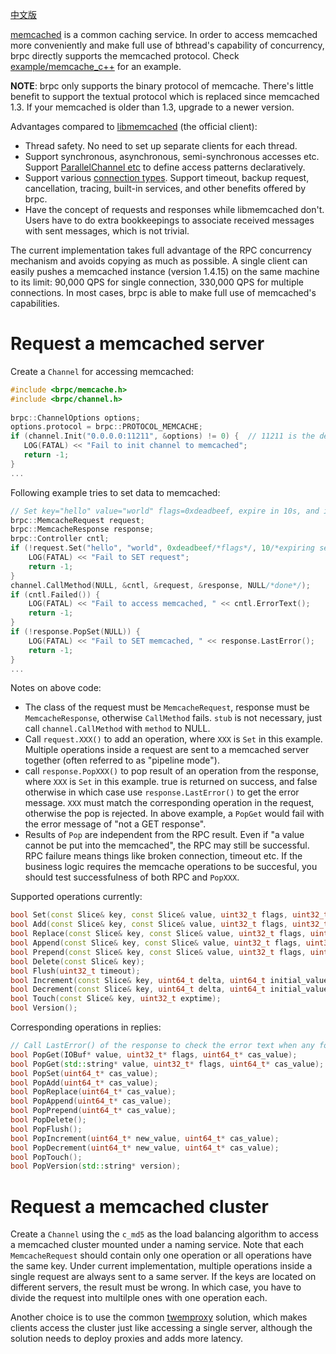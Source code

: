 [中文版](../cn/memcache_client.md)

[memcached](http://memcached.org/) is a common caching service. In order to access memcached more conveniently and make full use of bthread's capability of concurrency, brpc directly supports the memcached protocol. Check [example/memcache_c++](https://github.com/brpc/brpc/tree/master/example/memcache_c++/) for an example.

**NOTE**: brpc only supports the binary protocol of memcache. There's little benefit to support the textual protocol which is replaced since memcached 1.3. If your memcached is older than 1.3, upgrade to a newer version.

Advantages compared to [libmemcached](http://libmemcached.org/libMemcached.html) (the official client):

- Thread safety. No need to set up separate clients for each thread.
- Support synchronous, asynchronous, semi-synchronous accesses etc. Support [ParallelChannel etc](combo_channel.md) to define access patterns declaratively.
- Support various [connection types](client.md#connection-type). Support timeout, backup request, cancellation, tracing, built-in services, and other benefits offered by brpc.
- Have the concept of requests and responses while libmemcached don't. Users have to do extra bookkeepings to associate received messages with sent messages, which is not trivial.

The current implementation takes full advantage of the RPC concurrency mechanism and avoids copying as much as possible. A single client can easily pushes a memcached instance (version 1.4.15) on the same machine to its limit: 90,000 QPS for single connection, 330,000 QPS for multiple connections. In most cases, brpc is able to make full use of memcached's capabilities.

# Request a memcached server

Create a `Channel` for accessing memcached:

```c++
#include <brpc/memcache.h>
#include <brpc/channel.h>
 
brpc::ChannelOptions options;
options.protocol = brpc::PROTOCOL_MEMCACHE;
if (channel.Init("0.0.0.0:11211", &options) != 0) {  // 11211 is the default port for memcached
   LOG(FATAL) << "Fail to init channel to memcached";
   return -1;
}
... 
```

Following example tries to set data to memcached:

```c++
// Set key="hello" value="world" flags=0xdeadbeef, expire in 10s, and ignore cas
brpc::MemcacheRequest request;
brpc::MemcacheResponse response;
brpc::Controller cntl;
if (!request.Set("hello", "world", 0xdeadbeef/*flags*/, 10/*expiring seconds*/, 0/*ignore cas*/)) {
    LOG(FATAL) << "Fail to SET request";
    return -1;
} 
channel.CallMethod(NULL, &cntl, &request, &response, NULL/*done*/);
if (cntl.Failed()) {
    LOG(FATAL) << "Fail to access memcached, " << cntl.ErrorText();
    return -1;
}  
if (!response.PopSet(NULL)) {
    LOG(FATAL) << "Fail to SET memcached, " << response.LastError();
    return -1;   
}
...
```

Notes on above code:

- The class of the request must be `MemcacheRequest`, response must be `MemcacheResponse`, otherwise `CallMethod` fails. `stub` is not necessary, just call `channel.CallMethod` with `method` to NULL.
- Call `request.XXX()` to add an operation, where `XXX` is `Set` in this example. Multiple operations inside a request are sent to a memcached server together (often referred to as "pipeline mode").
- call `response.PopXXX()` to pop result of an operation from the response, where `XXX` is `Set` in this example. true is returned on success, and false otherwise in which case use `response.LastError()` to get the error message. `XXX` must match the corresponding operation in the request, otherwise the pop is rejected. In above example, a `PopGet` would fail with the error message of "not a GET response".
- Results of `Pop` are independent from the RPC result. Even if "a value cannot be put into the memcached", the RPC may still be successful. RPC failure means things like broken connection, timeout etc. If the business logic requires the memcache operations to be succesful, you should test successfulness of both RPC and `PopXXX`.

Supported operations currently:

```c++
bool Set(const Slice& key, const Slice& value, uint32_t flags, uint32_t exptime, uint64_t cas_value);
bool Add(const Slice& key, const Slice& value, uint32_t flags, uint32_t exptime, uint64_t cas_value);
bool Replace(const Slice& key, const Slice& value, uint32_t flags, uint32_t exptime, uint64_t cas_value);
bool Append(const Slice& key, const Slice& value, uint32_t flags, uint32_t exptime, uint64_t cas_value);
bool Prepend(const Slice& key, const Slice& value, uint32_t flags, uint32_t exptime, uint64_t cas_value);
bool Delete(const Slice& key);
bool Flush(uint32_t timeout);
bool Increment(const Slice& key, uint64_t delta, uint64_t initial_value, uint32_t exptime);
bool Decrement(const Slice& key, uint64_t delta, uint64_t initial_value, uint32_t exptime);
bool Touch(const Slice& key, uint32_t exptime);
bool Version();
```

Corresponding operations in replies:

```c++
// Call LastError() of the response to check the error text when any following operation fails.
bool PopGet(IOBuf* value, uint32_t* flags, uint64_t* cas_value);
bool PopGet(std::string* value, uint32_t* flags, uint64_t* cas_value);
bool PopSet(uint64_t* cas_value);
bool PopAdd(uint64_t* cas_value);
bool PopReplace(uint64_t* cas_value);
bool PopAppend(uint64_t* cas_value);
bool PopPrepend(uint64_t* cas_value);
bool PopDelete();
bool PopFlush();
bool PopIncrement(uint64_t* new_value, uint64_t* cas_value);
bool PopDecrement(uint64_t* new_value, uint64_t* cas_value);
bool PopTouch();
bool PopVersion(std::string* version);
```

# Request a memcached cluster

Create a `Channel` using the `c_md5` as the load balancing algorithm to access a memcached cluster mounted under a naming service. Note that each `MemcacheRequest` should contain only one operation or all operations have the same key. Under current implementation, multiple operations inside a single request are always sent to a same server. If the keys are located on different servers, the result must be wrong. In which case, you have to divide the request into multilple ones with one operation each.

Another choice is to use the common [twemproxy](https://github.com/twitter/twemproxy) solution, which makes clients access the cluster just like accessing a single server, although the solution needs to deploy proxies and adds more latency.